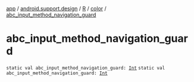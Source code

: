 [app](../../../index.md) / [android.support.design](../../index.md) / [R](../index.md) / [color](index.md) / [abc_input_method_navigation_guard](.)

# abc_input_method_navigation_guard

`static val abc_input_method_navigation_guard: `[`Int`](https://kotlinlang.org/api/latest/jvm/stdlib/kotlin/-int/index.html)
`static val abc_input_method_navigation_guard: `[`Int`](https://kotlinlang.org/api/latest/jvm/stdlib/kotlin/-int/index.html)